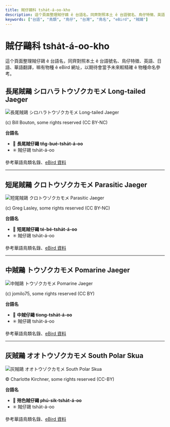 ```yaml
---
title: 賊仔鷗科 tsha̍t-á-oo-kho
description: 這个頁面整理賊仔鷗 ê 台語名，同齊對照本土 ê 台語號名、鳥仔特徵、英語、日語、華語翻譯，嘛有物種 ê eBird 網址，以期待會當予未來較精確 ê 物種命名參考。
keywords: ["台語", "鳥類", "鳥仔", "台灣", "鳥名", "eBird", "賊鷗"]
---
```


# 賊仔鷗科 tsha̍t-á-oo-kho

這个頁面整理賊仔鷗 ê 台語名，同齊對照本土 ê 台語號名、鳥仔特徵、英語、日語、華語翻譯，嘛有物種 ê eBird 網址，以期待會當予未來較精確 ê 物種命名參考。

## 長尾賊鷗 シロハラトウゾクカモメ Long-tailed Jaeger

![長尾賊鷗 シロハラトウゾクカモメ Long-tailed Jaeger](https://inaturalist-open-data.s3.amazonaws.com/photos/19757/medium.jpg)

(c) Bill Bouton, some rights reserved (CC BY-NC)

**台語名**

- 🎯 **長尾賊仔鷗 tn̂g-bué-tsha̍t-á-oo**
- ✳️ 賊仔鷗 tsha̍t-á-oo

參考華語鳥類名錄、[eBird 資料](https://ebird.org/species/lotjae)

---

## 短尾賊鷗 クロトウゾクカモメ Parasitic Jaeger

![短尾賊鷗 クロトウゾクカモメ Parasitic Jaeger](https://inaturalist-open-data.s3.amazonaws.com/photos/208289/medium.jpg)

(c) Greg Lasley, some rights reserved (CC BY-NC)

**台語名**

- 🎯 **短尾賊仔鷗 té-bé-tsha̍t-á-oo**
- ✳️ 賊仔鷗 tsha̍t-á-oo

參考華語鳥類名錄、[eBird 資料](https://ebird.org/species/parjae)

---

## 中賊鷗 トウゾクカモメ Pomarine Jaeger

![中賊鷗 トウゾクカモメ Pomarine Jaeger](https://inaturalist-open-data.s3.amazonaws.com/photos/19752/medium.jpg)

(c) jomilo75, some rights reserved (CC BY)

**台語名**

- 🎯 **中賊仔鷗 tiong-tsha̍t-á-oo**
- ✳️ 賊仔鷗 tsha̍t-á-oo

參考華語鳥類名錄、[eBird 資料](https://ebird.org/species/pomjae)

---

## 灰賊鷗 オオトウゾクカモメ South Polar Skua

![灰賊鷗 オオトウゾクカモメ South Polar Skua](https://inaturalist-open-data.s3.amazonaws.com/photos/456556767/medium.jpeg)

© Charlotte Kirchner, some rights reserved (CC-BY)

**台語名**

- 🎯 **殕色賊仔鷗 phú-sik-tsha̍t-á-oo**
- ✳️ 賊仔鷗 tsha̍t-á-oo

參考華語鳥類名錄、[eBird 資料](https://ebird.org/species/sopsku1)
